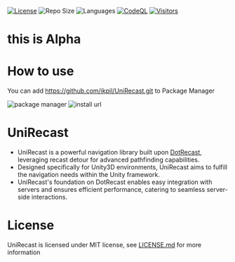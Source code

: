 [![License](https://img.shields.io/badge/License-MIT-blue.svg)](https://opensource.org/licenses/MIT)
![Repo Size](https://img.shields.io/github/repo-size/ikpil/UniRecast.svg?colorB=lightgray)
![Languages](https://img.shields.io/github/languages/top/ikpil/UniRecast)
[![CodeQL](https://github.com/ikpil/UniRecast/actions/workflows/github-code-scanning/codeql/badge.svg?branch=main)](https://github.com/ikpil/UniRecast/actions/workflows/github-code-scanning/codeql)
[![Visitors](https://api.visitorbadge.io/api/daily?path=ikpil%2FUniRecast&countColor=%23263759&style=flat-square)](https://visitorbadge.io/status?path=ikpil%2FUniRecast)

# this is Alpha

# How to use
You can add https://github.com/ikpil/UniRecast.git to Package Manager

![package manager](https://github.com/ikpil/DotRecast/assets/313821/4f1721a0-fc0e-4c50-b616-d4ea51315103)
![install url](https://github.com/ikpil/DotRecast/assets/313821/9b35c360-db07-4911-8ac2-34d3e8dbfac1)

# UniRecast

- UniRecast is a powerful navigation library built upon [DotRecast](https://github.com/ikpil/DotRecast), leveraging recast detour for advanced pathfinding capabilities.
- Designed specifically for Unity3D environments, UniRecast aims to fulfill the navigation needs within the Unity framework.
- UniRecast's foundation on DotRecast enables easy integration with servers and ensures efficient performance, catering to seamless server-side interactions.

# License
UniRecast is licensed under MIT license, see [LICENSE.md](LICENSE.md) for more information